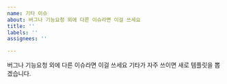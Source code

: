 ```yaml
---
name: 기타 이슈
about: 버그나 기능요청 외에 다른 이슈라면 이걸 쓰세요
title: ''
labels: ''
assignees: ''

---
```


버그나 기능요청 외에 다른 이슈라면 이걸 쓰세요
기타가 자주 쓰이면 새로 템플릿을 뽑겠습니다.
